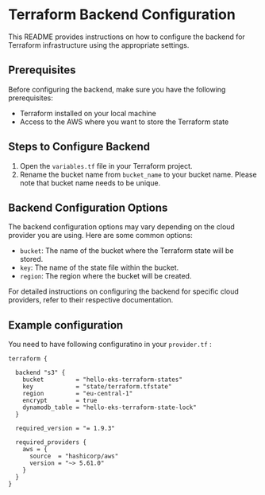 # Terraform Backend Configuration

This README provides instructions on how to configure the backend for Terraform infrastructure using the appropriate settings.

## Prerequisites

Before configuring the backend, make sure you have the following prerequisites:

- Terraform installed on your local machine
- Access to the AWS where you want to store the Terraform state

## Steps to Configure Backend

1. Open the `variables.tf` file in your Terraform project.
2. Rename the bucket name from `bucket_name` to your bucket name. Please note that bucket name needs to be unique.

## Backend Configuration Options

The backend configuration options may vary depending on the cloud provider you are using. Here are some common options:

- `bucket`: The name of the bucket where the Terraform state will be stored.
- `key`: The name of the state file within the bucket.
- `region`: The region where the bucket will be created.

For detailed instructions on configuring the backend for specific cloud providers, refer to their respective documentation.


## Example configuration

You need to have following configuratino in your `provider.tf` :

```
terraform {

  backend "s3" {
    bucket         = "hello-eks-terraform-states"
    key            = "state/terraform.tfstate"
    region         = "eu-central-1"
    encrypt        = true
    dynamodb_table = "hello-eks-terraform-state-lock"
  }  

  required_version = "= 1.9.3"

  required_providers {
    aws = {
      source  = "hashicorp/aws"
      version = "~> 5.61.0"
    }
  }
}
```